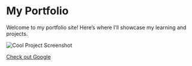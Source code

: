 # My Portfolio
Welcome to my portfolio site! Here’s where I’ll showcase my learning and projects.

![Cool Project Screenshot](assets/project-image.png)

[Check out Google](https://www.google.com)  
